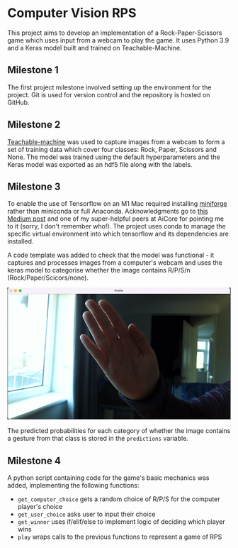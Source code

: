# Computer Vision RPS

This project aims to develop an implementation of a Rock-Paper-Scissors game which uses input from a webcam to play the game. 
It uses Python 3.9 and a Keras model built and trained on Teachable-Machine.

## Milestone 1

The first project milestone involved setting up the environment for the project. Git is used for version control and the repository is hosted on GitHub.

## Milestone 2

[Teachable-machine](https://teachablemachine.withgoogle.com/) was used to capture images from a webcam to form a set of training data which cover four classes: Rock, Paper, Scissors and None. The model was trained using the default hyperparameters and the Keras model was exported as an hdf5 file along with the labels.

## Milestone 3

To enable the use of Tensorflow on an M1 Mac required installing [miniforge](https://github.com/conda-forge/miniforge) rather than miniconda or full Anaconda. Acknowledgments go to [this Medium post](https://www.mrdbourke.com/setup-apple-m1-pro-and-m1-max-for-machine-learning-and-data-science/) and one of my super-helpful peers at AiCore for pointing me to it (sorry, I don't remember who!). The project uses conda to manage the specific virtual environment into which tensorflow and its dependencies are installed.

A code template was added to check that the model was functional - it captures and processes images from a computer's webcam and uses the keras model to categorise whether the image contains R/P/S/n (Rock/Paper/Scicors/none). 

![images captured](images/capture.png)

The predicted probabilities for each category of whether the image contains a gesture from that class is stored in the `predictions` variable.

## Milestone 4

A python script containing code for the game's basic mechanics was added, implementing the following functions:

- `get_computer_choice`   gets a random choice of R/P/S for the computer player's choice
- `get_user_choice`   asks user to input their choice
- `get_winner`    uses if/elif/else to implement logic of deciding which player wins
- `play`  wraps calls to the previous functions to represent a game of RPS
